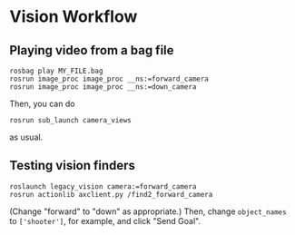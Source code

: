 Vision Workflow
===============

Playing video from a bag file
-----------------------------

    rosbag play MY_FILE.bag
    rosrun image_proc image_proc __ns:=forward_camera
    rosrun image_proc image_proc __ns:=down_camera

Then, you can do

    rosrun sub_launch camera_views

as usual.


Testing vision finders
----------------------

    roslaunch legacy_vision camera:=forward_camera
    rosrun actionlib axclient.py /find2_forward_camera

(Change "forward" to "down" as appropriate.) Then, change `object_names` to
`['shooter']`, for example, and click "Send Goal".
